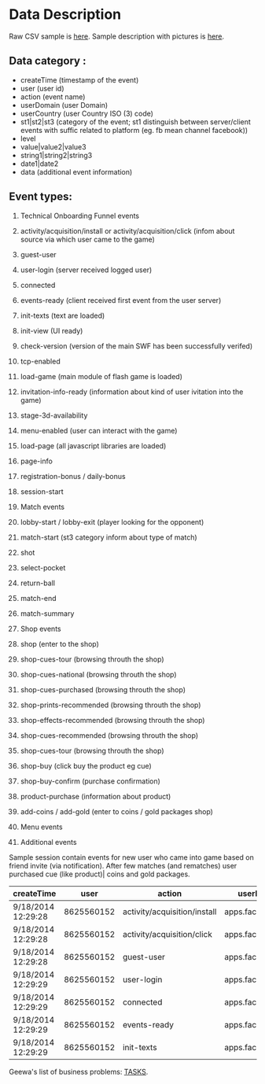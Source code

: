 # Data Description

Raw CSV sample is [here](https://github.com/hackathonBI/Geewa/blob/master/sample%20data/sample.csv).
Sample description with pictures is [here](https://docs.google.com/spreadsheets/d/1OiyuSKiDQFqsYSMgF8FOwNf-t6NkclAKOaJbv9nugRg/edit?usp=sharing).


## Data category :

- createTime (timestamp of the event)
- user (user id)
- action (event name)
- userDomain (user Domain)
- userCountry (user Country ISO (3) code)
- st1|st2|st3 (category of the event; st1 distinguish between server/client events with suffic related to platform (eg. fb mean channel facebook))
- level
- value|value2|value3
- string1|string2|string3
- date1|date2
- data (additional event information)

## Event types:

1. Technical Onboarding Funnel events
  1. activity/acquisition/install or activity/acquisition/click (infom about source via which user came to the game)
  2. guest-user
  3. user-login (server received logged user)
  4. connected
  5. events-ready (client received first event from the user server)
  6. init-texts (text are loaded)
  7. init-view (UI ready)
  8. check-version (version of the main SWF has been successfully verifed)
  9. tcp-enabled
  10. load-game (main module of flash game is loaded)
  11. invitation-info-ready (information about kind of user ivitation into the game)
  12. stage-3d-availability
  13. menu-enabled (user can interact with the game)
  14. load-page (all javascript libraries are loaded)
  15. page-info
  16. registration-bonus / daily-bonus
  17. session-start

2. Match events
  1. lobby-start / lobby-exit (player looking for the opponent)
  2. match-start (st3 category inform about type of match)
  3. shot
  4. select-pocket
  5. return-ball
  6. match-end
  7. match-summary

3. Shop events
  1. shop (enter to the shop)
  2. shop-cues-tour (browsing throuth the shop)
  3. shop-cues-national (browsing throuth the shop)
  4. shop-cues-purchased (browsing throuth the shop)
  5. shop-prints-recommended (browsing throuth the shop)
  6. shop-effects-recommended (browsing throuth the shop)
  7. shop-cues-recommended (browsing throuth the shop)
  8. shop-cues-tour (browsing throuth the shop)
  9. shop-buy (click buy the product eg cue)
  10. shop-buy-confirm (purchase confirmation)
  11. product-purchase (information about product)
  12. add-coins / add-gold (enter to coins / gold packages shop)

4. Menu events
5. Additional events

Sample session contain events for new user who came into game based on friend invite (via notification). After few matches (and rematches) user purchased cue (like product)| coins and gold packages.


createTime        |user      |action                      |userDomain       |userCountry|st1      |st2         |st3  |level|value    |value2|value3|string1|string2 |string3|date1  |date2  |data
------------------|----------|----------------------------|-----------------|-----------|---------|------------|-----|-----|---------|------|------|-------|--------|-------|-------|-------|-------------------------------
9/18/2014 12:29:28|8625560152|activity/acquisition/install|apps.facebook.com|CZE        |NULL     |NULL        |NULL |0    |0        |0     |0     |pool-3 |8C612FB9|NULL   |NULL   |NULL   |NULL
9/18/2014 12:29:28|8625560152|activity/acquisition/click  |apps.facebook.com|CZE        |facebook |notification|NULL |0    |0        |0     |0     |pool-3 |8C612FB9|partner|NULL   |NULL   |NULL
9/18/2014 12:29:28|8625560152|guest-user                  |apps.facebook.com|CZE        |script-fb|loading     |guest|0    |351615012|0     |0     |NULL   |NULL    |NULL   |NULL   |NULL   |NULL
9/18/2014 12:29:29|8625560152|user-login                  |apps.facebook.com|CZE        |xserver-x|loading     |NULL |0    |175      |171   |2     |Male   |19780321|CZE    |14:00.0|29:25.6|NULL
9/18/2014 12:29:29|8625560152|connected                   |apps.facebook.com|CZE        |game-fb  |loading     |NULL |0    |1980     |0     |0     |NULL   |NULL    |NULL   |NULL   |NULL   |"{""version"":""3.9.24696.4""}"
9/18/2014 12:29:29|8625560152|events-ready                |apps.facebook.com|CZE        |game-fb  |loading     |NULL |1    |2864     |0     |0     |NULL   |NULL    |NULL   |NULL   |NULL   |"{""version"":""3.9.24696.4""}"
9/18/2014 12:29:29|8625560152|init-texts                  |apps.facebook.com|CZE        |game-fb  |loading     |NULL |0    |2515     |0     |0     |NULL   |NULL    |NULL   |NULL   |NULL   |"{""version"":""3.9.24696.4""}"

Geewa's list of business problems: [TASKS](https://github.com/hackathonBI/Geewa/blob/master/Tasks.md).